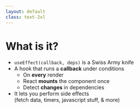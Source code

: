 ```yaml
---
layout: default
class: text-2xl
---
```


# What is it?

- `useEffect(callback, deps)` is a Swiss Army knife
- A hook that runs a **callback** under conditions
  - On **every** render
  - React **mounts** the component once
  - Detect **changes** in dependencies
- It lets you perform side effects <br />
  (fetch data, timers, javascript stuff, & more)
